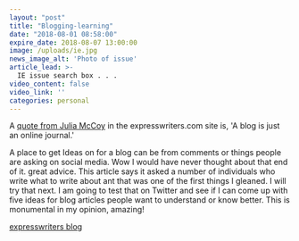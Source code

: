 ```yaml
---
layout: "post"
title: "Blogging-learning"
date: "2018-08-01 08:58:00"
expire_date: 2018-08-07 13:00:00
image: /uploads/ie.jpg
news_image_alt: 'Photo of issue'
article_lead: >-
  IE issue search box . . .
video_content: false
video_link: ''
categories: personal
---
```


A [quote from Julia McCoy](https://expresswriters.com/our-top-10-strategies-to-becoming-an-expert-blogger/) in the expresswriters.com site is, 'A blog is just an online journal.'

A place to get Ideas on for a blog can be from comments or things people are asking on social media. Wow I would have never thought about that end of it. great advice. This article says it asked a number of individuals who write what to write about ant that was one of the first things I gleaned. I will try that next. I am going to test that on Twitter and see if I can come up with five ideas for blog articles people want to understand or know better. This is monumental in my opinion, amazing!

[expresswriters blog](https://expresswriters.com/write-blog/)